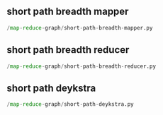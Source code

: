 
## short path breadth mapper
```python
/map-reduce-graph/short-path-breadth-mapper.py
```


## short path breadth reducer
```python
/map-reduce-graph/short-path-breadth-reducer.py
```


## short path deykstra
```python
/map-reduce-graph/short-path-deykstra.py
```

